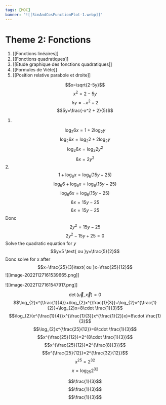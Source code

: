 ```yaml
---
tags: [MOC] 
banner: "![[SinAndCosFunctionPlot-1.webp]]"
---
```

# Theme 2: Fonctions
1. [[Fonctions linéaires]]
2. [[Fonctions quadratiques]]
3. [[Etude graphique des fonctions quadratiques]]
4. [[Formules de Viète]]
5. [[Position relative parabole et droite]]

$$x=\sqrt{2-5y}$$
$$x^2=2-5y$$
$$5y=-x^2 + 2$$
$$5y=\frac{-x^2 + 2}{5}$$

1.
$$\log_{2}6x=1+2\log_{2}y$$
$$\log_{2}6x=\log_{2}2+2\log_{2}y$$
$$\log_{2}6x=\log_{2}2y^{2}$$
$$6x=2y^{2}$$
2.
$$1+\log_{6}x=\log_{6}(15y-25)$$
$$\log_{6}6+\log_{6}x=\log_{6}(15y-25)$$
$$\log_{6}6x=\log_{6}(15y-25)$$
$$6x=15y-25$$
$$6x=15y-25$$
Donc
$$2y^{2}=15y-25$$
$$2y^{2}-15y+25=0$$
Solve the quadratic equation for $y$
$$y=5 \text{ ou }y=\frac{5}{2}$$
Donc solve for x after
$$x=\frac{25}{3}\text{ ou }x=\frac{25}{12}$$
![[image-20221127161539665.png]]

![[image-20221127161547917.png]]

$$\det(\vec{u},\vec{x})=0$$
$$\log_{2}x^{\frac{1}{4}}+\log_{2}x^{\frac{1}{3}}+\log_{2}x^{\frac{1}{2}}+\log_{2}x=8\cdot \frac{1}{3}$$
$$\log_{2}(x^{\frac{1}{4}}x^{\frac{1}{3}}x^{\frac{1}{2}}x)=8\cdot \frac{1}{3}$$
$$\log_{2}x^{\frac{25}{12}}=8\cdot \frac{1}{3}$$
$$x^{\frac{25}{12}}=2^{8\cdot \frac{1}{3}}$$
$$x^{\frac{25}{12}}=2^{\frac{8}{3}}$$
$$x^{\frac{25}{12}}=2^{\frac{32}{12}}$$
$$x^{25}=2^{32}$$
$$x=\log_{25}2^{32}$$


$$\frac{1}{3}$$
$$\frac{1}{3}$$
$$\frac{1}{3}$$